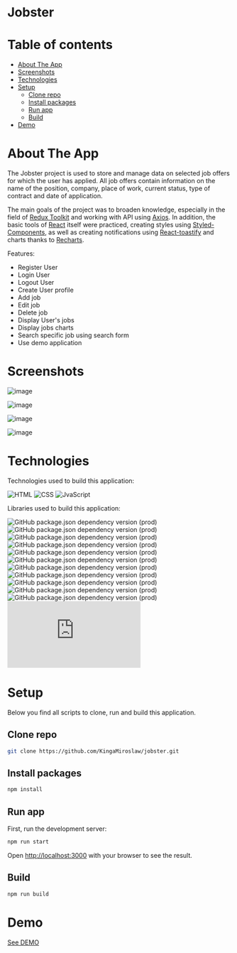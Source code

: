 # Jobster

# Table of contents

- [About The App](#about-the-app)
- [Screenshots](#screenshots)
- [Technologies](#technologies)
- [Setup](#setup)
  - [Clone repo](#clone-repo)
  - [Install packages](#install-packages)
  - [Run app](#run-app)
  - [Build](#build)
- [Demo](#demo)

# About The App

The Jobster project is used to store and manage data on selected job offers for which the user has applied. All job offers contain information on the name of the position, company, place of work, current status, type of contract and date of application.

The main goals of the project was to broaden knowledge, especially in the field of [Redux Toolkit](https://redux-toolkit.js.org/) and working with API using [Axios](https://axios-http.com/docs/intro). In addition, the basic tools of [React](https://reactjs.org/) itself were practiced, creating styles using [Styled-Components](https://styled-components.com/), as well as creating notifications using [React-toastify](https://www.npmjs.com/package/react-toastify) and charts thanks to [Recharts](https://recharts.org/en-US/).

Features:

- Register User
- Login User
- Logout User
- Create User profile
- Add job
- Edit job
- Delete job
- Display User's jobs
- Display jobs charts
- Search specific job using search form
- Use demo application

# Screenshots

![image](https://user-images.githubusercontent.com/106964401/226572529-be08396a-b8c2-43d7-95a7-0daa96461dbd.png)

![image](https://user-images.githubusercontent.com/106964401/226572921-58af9d68-5bef-4877-9aec-ae2dd60c0bba.png)

![image](https://user-images.githubusercontent.com/106964401/226573280-f21b7bde-4aaa-4bbc-a129-50be29c5b224.png)

![image](https://user-images.githubusercontent.com/106964401/226573524-1f39a42e-558b-49df-bf14-2422634419dc.png)

# Technologies

Technologies used to build this application:

![HTML](https://img.shields.io/badge/HTML5-E34F26?style=for-the-badge&logo=html5&logoColor=white)
![CSS](https://img.shields.io/badge/CSS3-1572B6?style=for-the-badge&logo=css3&logoColor=white)
![JvaScript](https://img.shields.io/badge/JavaScript-F7DF1E?style=for-the-badge&logo=javascript&logoColor=black)

Libraries used to build this application:

![GitHub package.json dependency version (prod)](https://img.shields.io/github/package-json/dependency-version/KingaMiroslaw/jobster/react)
![GitHub package.json dependency version (prod)](https://img.shields.io/github/package-json/dependency-version/KingaMiroslaw/jobster/react-dom)
![GitHub package.json dependency version (prod)](https://img.shields.io/github/package-json/dependency-version/KingaMiroslaw/jobster/@reduxjs/toolkit)
![GitHub package.json dependency version (prod)](https://img.shields.io/github/package-json/dependency-version/KingaMiroslaw/jobster/react-redux)
![GitHub package.json dependency version (prod)](https://img.shields.io/github/package-json/dependency-version/KingaMiroslaw/jobster/axios)
![GitHub package.json dependency version (prod)](https://img.shields.io/github/package-json/dependency-version/KingaMiroslaw/jobster/react-router-dom)
![GitHub package.json dependency version (prod)](https://img.shields.io/github/package-json/dependency-version/KingaMiroslaw/jobster/react-toastify)
![GitHub package.json dependency version (prod)](https://img.shields.io/github/package-json/dependency-version/KingaMiroslaw/jobster/moment)
![GitHub package.json dependency version (prod)](https://img.shields.io/github/package-json/dependency-version/KingaMiroslaw/jobster/react-icons)
![GitHub package.json dependency version (prod)](https://img.shields.io/github/package-json/dependency-version/KingaMiroslaw/jobster/recharts)
![GitHub package.json dependency version (prod)](https://img.shields.io/github/package-json/dependency-version/KingaMiroslaw/jobster/styled-components)
![GitHub package.json dependency version (prod)](https://img.shields.io/github/package-json/dependency-version/KingaMiroslaw/jobster/normalize.css)

# Setup

Below you find all scripts to clone, run and build this application.

## Clone repo

```bash
git clone https://github.com/KingaMiroslaw/jobster.git
```

## Install packages

```bash
npm install
```

## Run app

First, run the development server:

```bash
npm run start
```

Open [http://localhost:3000](http://localhost:3000) with your browser to see the result.

## Build

```bash
npm run build
```

# Demo

[See DEMO](https://kingamiroslaw.github.io/jobster/)
